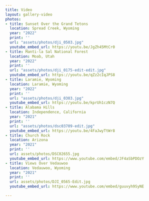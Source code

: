 ```yaml
---
title: Video
layout: gallery-video
photos:
- title: Sunset Over the Grand Tetons
  location: Spread Creek, Wyoming
  year: "2022"
  print: ''
  url: "assets/photos/dji_0503.jpg"
  youtube_embed_url: https://youtu.be/JgZh45MtCr0
- title: Manti-la Sal National Forest
  location: Moab, Utah
  year: "2022"
  print: ''
  url: "assets/photos/dji_0175-edit-edit.jpg"
  youtube_embed_url: https://youtu.be/qZz2cIqJPS8
- title: Laramie, Wyoming
  location: Laramie, Wyoming
  year: "2022"
  print: ''
  url: "assets/photos/dji_0303.jpg"
  youtube_embed_url: https://youtu.be/kprUh1czN7Q
- title: Alabama Hills
  location: Independence, California
  year: "2021"
  print: ''
  url: "assets/photos/dsc03709-edit.jpg"
  youtube_embed_url: https://youtu.be/4FaJwyTtWr8
- title: Church Rock
  location: Arizona
  year: "2021"
  print: ''
  url: assets/photos/DSC02655.jpg
  youtube_embed_url: https://www.youtube.com/embed/JF4aSbPDOzY
- title: Views Over Vedauwoo
  location: Vedauwoo, Wyoming
  year: "2021"
  print: ''
  url: assets/photos/DJI_0565-Edit.jpg
  youtube_embed_url: https://www.youtube.com/embed/guuvyh9SyNE

---
```

